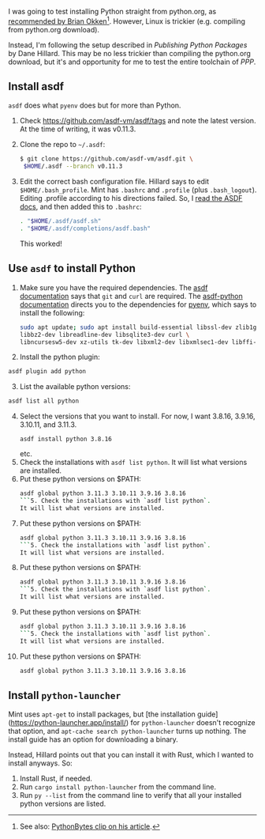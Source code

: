 I was going to test installing Python straight from python.org, 
as [recommended by Brian Okken](https://pythontest.com/python/installing-python-3-11/)[^1].
However, Linux is trickier (e.g. compiling from python.org download).

Instead, I'm following the setup described in *Publishing Python Packages*
by Dane Hillard. 
This may be no less trickier than compiling the python.org download, 
but it's and opportunity for me to test the entire toolchain of *PPP*.

[^1]: See also: [PythonBytes clip on his article](https://www.youtube.com/live/9wU19yAB2mM?feature=share&t=1112).

## Install asdf

`asdf` does what `pyenv` does but for more than Python.

1. Check https://github.com/asdf-vm/asdf/tags and note the latest version. 
   At the time of writing, it was v0.11.3.

2. Clone the repo to `~/.asdf`:
   ```bash
   $ git clone https://github.com/asdf-vm/asdf.git \
    $HOME/.asdf --branch v0.11.3 
   ``` 
3. Edit the correct bash configuration file.
   Hillard says to edit `$HOME/.bash_profile`. 
   Mint has `.bashrc` and `.profile`
   (plus `.bash_logout`). 
   Editing .profile according to his directions failed.
   So, I
   [read the ASDF docs](https://asdf-vm.com/guide/getting-started.html#_3-install-asdf), 
   and then added this to `.bashrc`:
   ```bash
   . "$HOME/.asdf/asdf.sh"
   . "$HOME/.asdf/completions/asdf.bash"
   ```
   This worked!

## Use `asdf` to install Python

1. Make sure you have the required dependencies.
   The [asdf documentation](https://asdf-vm.com/guide/getting-started.html) 
   says that `git` and `curl` are required.
   The [asdf-python documentation](https://github.com/asdf-community/asdf-python) directs you to the dependencies for [pyenv](https://github.com/pyenv/pyenv/wiki#suggested-build-environment),
   which says to install the following:
   ```bash
   sudo apt update; sudo apt install build-essential libssl-dev zlib1g-dev \
   libbz2-dev libreadline-dev libsqlite3-dev curl \
   libncursesw5-dev xz-utils tk-dev libxml2-dev libxmlsec1-dev libffi-dev liblzma-dev
   ```
2. Install the python plugin:
  ```bash
  asdf plugin add python
  ```
3. List the available python versions:
  ```bash
  asdf list all python
  ```
4. Select the versions that you want to install.
   For now, I want 3.8.16, 3.9.16, 3.10.11, and 3.11.3.
   ```
   asdf install python 3.8.16
   ```
   etc.
5. Check the installations with `asdf list python`. 
   It will list what versions are installed.
6. Put these python versions on $PATH:
   ```bash
   asdf global python 3.11.3 3.10.11 3.9.16 3.8.16
   ```5. Check the installations with `asdf list python`. 
   It will list what versions are installed.
6. Put these python versions on $PATH:
   ```bash
   asdf global python 3.11.3 3.10.11 3.9.16 3.8.16
   ```5. Check the installations with `asdf list python`. 
   It will list what versions are installed.
6. Put these python versions on $PATH:
   ```bash
   asdf global python 3.11.3 3.10.11 3.9.16 3.8.16
   ```5. Check the installations with `asdf list python`. 
   It will list what versions are installed.
6. Put these python versions on $PATH:
   ```bash
   asdf global python 3.11.3 3.10.11 3.9.16 3.8.16
   ```5. Check the installations with `asdf list python`. 
   It will list what versions are installed.
6. Put these python versions on $PATH:
   ```bash
   asdf global python 3.11.3 3.10.11 3.9.16 3.8.16
   ```

## Install `python-launcher`

Mint uses `apt-get` to install packages,
but [the installation guide] (https://python-launcher.app/install/)
for `python-launcher` doesn't recognize that option,
and `apt-cache search python-launcher` turns up nothing.
The install guide has an option for downloading a binary.

Instead, Hillard points out that you can install it with Rust,
which I wanted to install anyways. So:

1. Install Rust, if needed.
2. Run `cargo install python-launcher` from the command line.
3. Run `py --list` from the command line 
   to verify that all your installed python versions are listed.